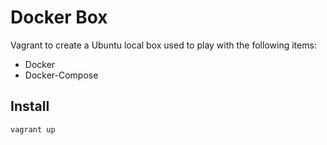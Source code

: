 # Docker Box

Vagrant to create a Ubuntu local box used to play with the following items:

- Docker
- Docker-Compose


## Install

```
vagrant up
```